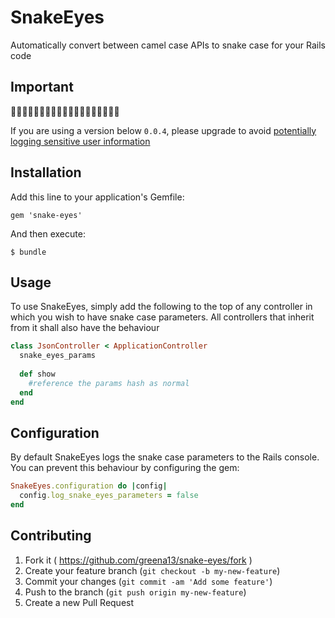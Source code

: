 # SnakeEyes

Automatically convert between camel case APIs to snake case for your Rails code

## Important

🚧🚧🚧🚧🚧🚧🚧🚧🚧🚧🚧🚧🚧🚧🚧🚧🚧🚧🚧

If you are using a version below `0.0.4`, please upgrade to avoid [potentially logging sensitive user information](https://github.com/greena13/snake-eyes/issues/1)  

## Installation

Add this line to your application's Gemfile:

    gem 'snake-eyes'

And then execute:

    $ bundle

## Usage

To use SnakeEyes, simply add the following to the top of any controller in which you wish to have snake case parameters. All controllers that inherit from it shall also have the behaviour 

```ruby
class JsonController < ApplicationController
  snake_eyes_params
  
  def show
    #reference the params hash as normal  
  end
end
```

## Configuration

By default SnakeEyes logs the snake case parameters to the Rails console. You can prevent this behaviour by configuring the gem:

```ruby
SnakeEyes.configuration do |config|
  config.log_snake_eyes_parameters = false
end
```

## Contributing

1. Fork it ( https://github.com/greena13/snake-eyes/fork )
2. Create your feature branch (`git checkout -b my-new-feature`)
3. Commit your changes (`git commit -am 'Add some feature'`)
4. Push to the branch (`git push origin my-new-feature`)
5. Create a new Pull Request
